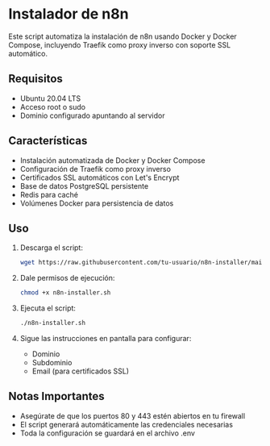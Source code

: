 # Instalador de n8n

Este script automatiza la instalación de n8n usando Docker y Docker Compose, incluyendo Traefik como proxy inverso con soporte SSL automático.

## Requisitos

- Ubuntu 20.04 LTS
- Acceso root o sudo
- Dominio configurado apuntando al servidor

## Características

- Instalación automatizada de Docker y Docker Compose
- Configuración de Traefik como proxy inverso
- Certificados SSL automáticos con Let's Encrypt
- Base de datos PostgreSQL persistente
- Redis para caché
- Volúmenes Docker para persistencia de datos

## Uso

1. Descarga el script:
   ```bash
   wget https://raw.githubusercontent.com/tu-usuario/n8n-installer/main/n8n-installer.sh
   ```

2. Dale permisos de ejecución:
   ```bash
   chmod +x n8n-installer.sh
   ```

3. Ejecuta el script:
   ```bash
   ./n8n-installer.sh
   ```

4. Sigue las instrucciones en pantalla para configurar:
   - Dominio
   - Subdominio
   - Email (para certificados SSL)

## Notas Importantes

- Asegúrate de que los puertos 80 y 443 estén abiertos en tu firewall
- El script generará automáticamente las credenciales necesarias
- Toda la configuración se guardará en el archivo .env

